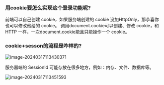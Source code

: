 ### 用cookie要怎么实现这个登录功能呢?



前端可以自己创建 cookie，如果服务端创建的 cookie 没加HttpOnly，那恭喜你也可以修改他给的 cookie。
调用document.cookie可以创建、修改 cookie，和 HTTP 一样，一次document.cookie能且只能操作一个 cookie。

### cookie+sesson的流程是咋样的?

![image-20240317113430371](D:/%E6%96%87%E4%BB%B6/typora%E5%9B%BE%E7%89%87/image-20240317113430371.png)

服务器端的 SessionId 可能存放在很多地方，例如：内存、文件、数据库等。

![image-20240317113451593](D:/%E6%96%87%E4%BB%B6/typora%E5%9B%BE%E7%89%87/image-20240317113451593.png)